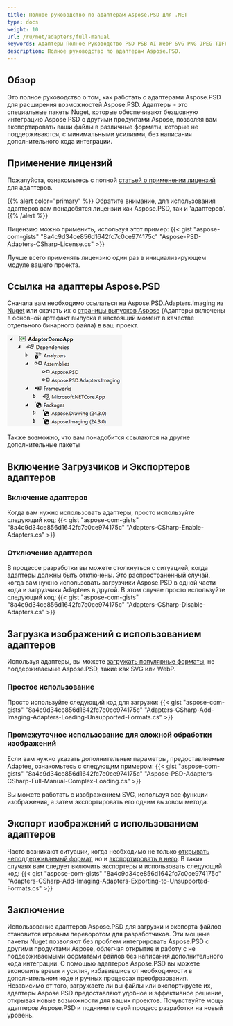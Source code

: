 ```yaml
---
title: Полное руководство по адаптерам Aspose.PSD для .NET
type: docs
weight: 10
url: /ru/net/adapters/full-manual
keywords: Адаптеры Полное Руководство PSD PSB AI WebP SVG PNG JPEG TIFF GIF BMP справочное руководство быстрый старт
description: Полное руководство по адаптерам Aspose.PSD.
---
```


## Обзор

Это полное руководство о том, как работать с адаптерами Aspose.PSD для расширения возможностей Aspose.PSD. Адаптеры - это специальные пакеты Nuget, которые обеспечивают безшовную интеграцию Aspose.PSD с другими продуктами Aspose, позволяя вам экспортировать ваши файлы в различные форматы, которые не поддерживаются, с минимальными усилиями, без написания дополнительного кода интеграции.

## Применение лицензий

Пожалуйста, ознакомьтесь с полной [статьей о применении лицензий](/ru/psd/net/adapters/license) для адаптеров.

{{% alert color="primary" %}}
Обратите внимание, для использования адаптеров вам понадобятся лицензии как Aspose.PSD, так и 'адаптеров'.
{{% /alert %}}

Лицензию можно применить, используя этот пример:
{{< gist "aspose-com-gists" "8a4c9d34ce856d1642fc7c0ce974175c" "Aspose-PSD-Adapters-CSharp-License.cs" >}}

Лучше всего применять лицензию один раз в инициализирующем модуле вашего проекта.

## Ссылка на адаптеры Aspose.PSD

Сначала вам необходимо ссылаться на Aspose.PSD.Adapters.Imaging из [Nuget](https://www.nuget.org/aspose.psd.adapters.imaging) или скачать их с [страницы выпусков Aspose](https://releases.aspose.com/psd/net/) (Адаптеры включены в основной артефакт выпуска в настоящий момент в качестве отдельного бинарного файла) в ваш проект.

![Необходимые ссылки](references.png)

Также возможно, что вам понадобится ссылаются на другие дополнительные пакеты

## Включение Загрузчиков и Экспортеров адаптеров

### Включение адаптеров
Когда вам нужно использовать адаптеры, просто используйте следующий код:
{{< gist "aspose-com-gists" "8a4c9d34ce856d1642fc7c0ce974175c" "Adapters-CSharp-Enable-Adapters.cs" >}}

### Отключение адаптеров
В процессе разработки вы можете столкнуться с ситуацией, когда адаптеры должны быть отключены. Это распространенный случай, когда вам нужно использовать загрузчики Aspose.PSD в одной части кода и загрузчики Adaptees в другой. В этом случае просто используйте следующий код:
{{< gist "aspose-com-gists" "8a4c9d34ce856d1642fc7c0ce974175c" "Adapters-CSharp-Disable-Adapters.cs" >}}

## Загрузка изображений с использованием адаптеров

Используя адаптеры, вы можете [загружать популярные форматы](/ru/net/adapters/load-unsupported-formats), не поддерживаемые Aspose.PSD, такие как SVG или WebP.

### Простое использование
Просто используйте следующий код для загрузки:
{{< gist "aspose-com-gists" "8a4c9d34ce856d1642fc7c0ce974175c" "Adapters-CSharp-Add-Imaging-Adapters-Loading-Unsupported-Formats.cs" >}}

### Промежуточное использование для сложной обработки изображений
Если вам нужно указать дополнительные параметры, предоставляемые Adaptee, ознакомьтесь с следующим примером:
{{< gist "aspose-com-gists" "8a4c9d34ce856d1642fc7c0ce974175c" "Aspose-PSD-Adapters-CSharp-Full-Manual-Complex-Loading.cs" >}}

Вы можете работать с изображением SVG, используя все функции изображения, а затем экспортировать его одним вызовом метода.

## Экспорт изображений с использованием адаптеров

Часто возникают ситуации, когда необходимо не только [открывать неподдерживаемый формат](/ru/net/adapters/load-unsupported-formats), но и [экспортировать в него](/ru/net/adapters/export-to-unsupported-formats). В таких случаях вам следует включить экспортеры и использовать следующий код:
{{< gist "aspose-com-gists" "8a4c9d34ce856d1642fc7c0ce974175c" "Adapters-CSharp-Add-Imaging-Adapters-Exporting-to-Unsupported-Formats.cs" >}}

## Заключение

Использование адаптеров Aspose.PSD для загрузки и экспорта файлов становится игровым переворотом для разработчиков. Эти мощные пакеты Nuget позволяют без проблем интегрировать Aspose.PSD с другими продуктами Aspose, облегчая открытие и работу с не поддерживаемыми форматами файлов без написания дополнительного кода интеграции. С помощью адаптеров Aspose.PSD вы можете экономить время и усилия, избавившись от необходимости в дополнительном коде и ручных процессах преобразования. Независимо от того, загружаете ли вы файлы или экспортируете их, адаптеры Aspose.PSD предоставляют удобное и эффективное решение, открывая новые возможности для ваших проектов. Почувствуйте мощь адаптеров Aspose.PSD и поднимите свой процесс разработки на новый уровень.
